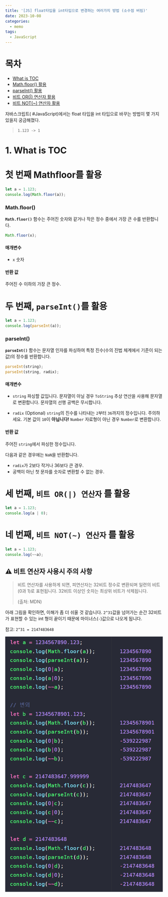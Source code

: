 ```yaml
---
title: '[JS] float타입을 int타입으로 변경하는 여러가지 방법 (소수점 버림)'
date: 2023-10-08
categories:
  - memo
tags:
  - JavaScript
---
```


# 목차

- [What is TOC](#1-what-is-toc)
- [Math.floor() 활용](#첫-번째-mathfloor를-활용)
- [parseInt() 활용](<# 두 번째, `parseInt()`를 활용>)
- [비트 OR(|) 연산자 활용](<# 세 번째,  `비트 OR(|) 연산자` 를 활용>)
- [비트 NOT(~) 연산자 활용](<# 네 번째, `비트 NOT(~) 연산자` 를 활용>)

자바스크립트( #JavaScript)에서는 float 타입을 int 타입으로 바꾸는 방법이 몇 가지 있을지 궁금해졌다.

> `1.123 -> 1`

# 1. What is TOC

# 첫 번째 Mathfloor를 활용

```js
let a = 1.123;
console.log(Math.floor(a));
```

### Math.floor()

**`Math.floor()`** 함수는 주어진 숫자와 같거나 작은 정수 중에서 가장 큰 수를 반환합니다.

```js
Math.floor(x);
```

#### 매개변수

- `x` 숫자

#### 반환 값

주어진 수 이하의 가장 큰 정수.

# 두 번째, `parseInt()`를 활용

```js
let a = 1.123;
console.log(parseInt(a));
```

### parseInt()

**`parseInt()`** 함수는 문자열 인자를 파싱하여 특정 진수(수의 진법 체계에서 기준이 되는 값)의 정수를 반환합니다.

```js
parseInt(string);
parseInt(string, radix);
```

#### 매개변수

- `string` 파싱할 값입니다. 문자열이 아닐 경우 `ToString` 추상 연산을 사용해 문자열로 변환합니다. 문자열의 선행 공백은 무시합니다.

- `radix` (Optional) `string`의 진수를 나타내는 `2`부터 `36`까지의 정수입니다. 주의하세요. 기본 값이 `10`이 **아닙니다!** `Number` 자료형이 아닌 경우 `Number`로 변환합니다.

#### 반환 값

주어진 `string`에서 파싱한 정수입니다.

다음과 같은 경우에는 `NaN`을 반환합니다.

- `radix`가 2보다 작거나 36보다 큰 경우.
- 공백이 아닌 첫 문자를 숫자로 변환할 수 없는 경우.

# 세 번째, `비트 OR(|) 연산자` 를 활용

```js
let a = 1.123;
console.log(a | 0);
```

# 네 번째, `비트 NOT(~) 연산자` 를 활용

```js
let a = 1.123;
console.log(~~a);
```

## ⚠️ 비트 연산자 사용시 주의 사항

> 비트 연산자를 사용하게 되면, 피연산자는 32비트 정수로 변환되며 일련의 비트(0과 1)로 표현됩니다. 32비트 이상인 숫자는 최상위 비트가 삭제됩니다.
>
> (출처: MDN)

아래 그림을 확인하면, 이해가 좀 더 쉬울 것 같습니다. `2^31`값을 넘어가는 순간 32비트가 표현할 수 있는 int 형이 끝이기 때문에 마이너스(`-`)값으로 나오게 됩니다.

참고: `2^31 = 2147483648`

![](images/Pasted%20image%2020231008233233.png)
